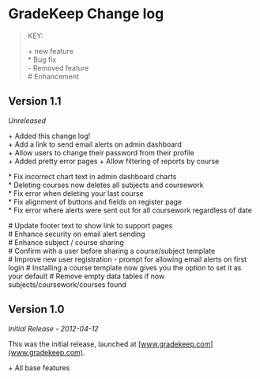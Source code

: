 GradeKeep Change log
====================

> KEY:
>
>  \+ new feature <br>
>  \* Bug fix <br>
>  \- Removed feature <br>
>  \# Enhancement




Version 1.1
-----------

*Unreleased* 

\+ Added this change log!<br>
\+ Add a link to send email alerts on admin dashboard<br>
\+ Allow users to change their password from their profile<br>
\+ Added pretty error pages
\+ Allow filtering of reports by course

\* Fix incorrect chart text in admin dashboard charts<br>
\* Deleting courses now deletes all subjects and coursework<br>
\* Fix error when deleting your last course<br>
\* Fix alignment of buttons and fields on register page<br>
\* Fix error where alerts were sent out for all coursework regardless of date

\# Update footer text to show link to support pages<br>
\# Enhance security on email alert sending<br>
\# Enhance subject / course sharing<br>
\# Confirm with a user before sharing a course/subject template<br>
\# Improve new user registration - prompt for allowing email alerts on first login
\# Installing a course template now gives you the option to set it as your default
\# Remove empty data tables if now subjects/coursework/courses found


Version 1.0
-----------

*Initial Release - 2012-04-12*

This was the initial release, launched at [www.gradekeep.com](www.gradekeep.com).

\+ All base features
